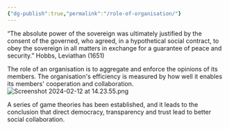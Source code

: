 ```yaml
---
{"dg-publish":true,"permalink":"/role-of-organisation/"}
---
```



“The absolute power of the sovereign was ultimately justified by the consent of the governed, who agreed, in a hypothetical social contract, to obey the sovereign in all matters in exchange for a guarantee of peace and security.” Hobbs, Leviathan (1651)

The role of an organisation is to aggregate and enforce the opinions of its members. The organisation's efficiency is measured by how well it enables its members' cooperation and collaboration.
![Screenshot 2024-02-12 at 14.23.55.png](/img/user/images/Screenshot%202024-02-12%20at%2014.23.55.png)

A series of game theories has been established, and it leads to the conclusion that direct democracy, transparency and trust lead to better social collaboration.